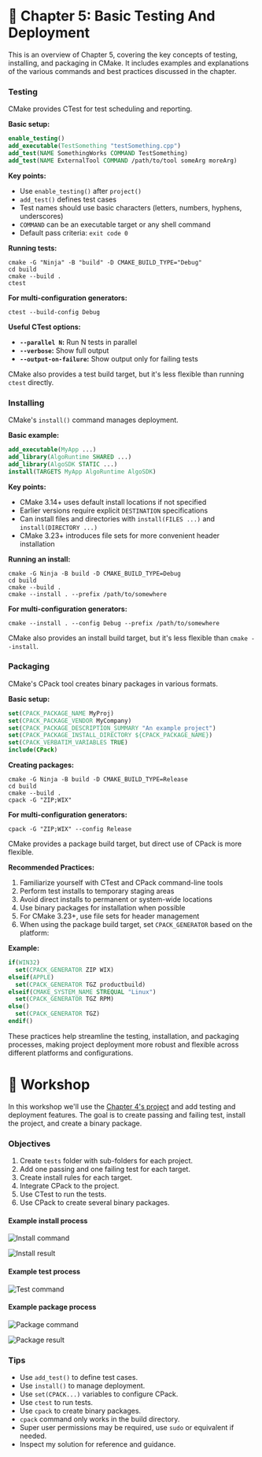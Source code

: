 # 📖 Chapter 5: Basic Testing And Deployment

This is an overview of Chapter 5, covering the key concepts of testing, installing, and packaging in CMake. It includes examples and explanations of the various commands and best practices discussed in the chapter.

### Testing

CMake provides CTest for test scheduling and reporting.

**Basic setup:**

```cmake
enable_testing()
add_executable(TestSomething "testSomething.cpp")
add_test(NAME SomethingWorks COMMAND TestSomething)
add_test(NAME ExternalTool COMMAND /path/to/tool someArg moreArg)
```

**Key points:**

- Use `enable_testing()` after `project()`
- `add_test()` defines test cases
- Test names should use basic characters (letters, numbers, hyphens, underscores)
- `COMMAND` can be an executable target or any shell command
- Default pass criteria: `exit code 0`

**Running tests:**

```shell
cmake -G "Ninja" -B "build" -D CMAKE_BUILD_TYPE="Debug"
cd build
cmake --build .
ctest
```

**For multi-configuration generators:**

```shell
ctest --build-config Debug
```
**Useful CTest options:**

- **`--parallel N`:** Run N tests in parallel
- **`--verbose`:** Show full output
- **`--output-on-failure`:** Show output only for failing tests

CMake also provides a test build target, but it's less flexible than running `ctest` directly.

### Installing

CMake's `install()` command manages deployment.

**Basic example:**

```cmake
add_executable(MyApp ...)
add_library(AlgoRuntime SHARED ...)
add_library(AlgoSDK STATIC ...)
install(TARGETS MyApp AlgoRuntime AlgoSDK)
```

**Key points:**

- CMake 3.14+ uses default install locations if not specified
- Earlier versions require explicit `DESTINATION` specifications
- Can install files and directories with `install(FILES ...)` and `install(DIRECTORY ...)`
- CMake 3.23+ introduces file sets for more convenient header installation

**Running an install:**

```shell
cmake -G Ninja -B build -D CMAKE_BUILD_TYPE=Debug
cd build
cmake --build .
cmake --install . --prefix /path/to/somewhere
```

**For multi-configuration generators:**

```shell
cmake --install . --config Debug --prefix /path/to/somewhere
```

CMake also provides an install build target, but it's less flexible than `cmake --install`.

### Packaging

CMake's CPack tool creates binary packages in various formats.

**Basic setup:**

```cmake
set(CPACK_PACKAGE_NAME MyProj)
set(CPACK_PACKAGE_VENDOR MyCompany)
set(CPACK_PACKAGE_DESCRIPTION_SUMMARY "An example project")
set(CPACK_PACKAGE_INSTALL_DIRECTORY ${CPACK_PACKAGE_NAME})
set(CPACK_VERBATIM_VARIABLES TRUE)
include(CPack)
```

**Creating packages:**

```shell
cmake -G Ninja -B build -D CMAKE_BUILD_TYPE=Release
cd build
cmake --build .
cpack -G "ZIP;WIX"
```

**For multi-configuration generators:**

```shell
cpack -G "ZIP;WIX" --config Release
```

CMake provides a package build target, but direct use of CPack is more flexible.

**Recommended Practices:**

1. Familiarize yourself with CTest and CPack command-line tools
2. Perform test installs to temporary staging areas
3. Avoid direct installs to permanent or system-wide locations
4. Use binary packages for installation when possible
5. For CMake 3.23+, use file sets for header management
6. When using the package build target, set `CPACK_GENERATOR` based on the platform:

**Example:**

```cmake
if(WIN32)
  set(CPACK_GENERATOR ZIP WIX)
elseif(APPLE)
  set(CPACK_GENERATOR TGZ productbuild)
elseif(CMAKE_SYSTEM_NAME STREQUAL "Linux")
  set(CPACK_GENERATOR TGZ RPM)
else()
  set(CPACK_GENERATOR TGZ)
endif()
```

These practices help streamline the testing, installation, and packaging processes, making project deployment more robust and flexible across different platforms and configurations.

# 🎯 Workshop

In this workshop we'll use the [Chapter 4's project](../Chapter04/README.md) and add testing and deployment features. The goal is to create passing and failing test, install the project, and create a binary package.

### Objectives

1. Create `tests` folder with sub-folders for each project.
2. Add one passing and one failing test for each target.
3. Create install rules for each target.
4. Integrate CPack to the project.
5. Use CTest to run the tests.
6. Use CPack to create several binary packages.

#### Example install process

![Install command](docs/install-command.png)

![Install result](docs/install-result.png)

#### Example test process

![Test command](docs/test-command.png)

#### Example package process

![Package command](docs/package-command.png)

![Package result](docs/package-result.png)

### Tips

- Use `add_test()` to define test cases.
- Use `install()` to manage deployment.
- Use `set(CPACK...)` variables to configure CPack.
- Use `ctest` to run tests.
- Use `cpack` to create binary packages.
- `cpack` command only works in the build directory.
- Super user permissions may be required, use `sudo` or equivalent if needed.
- Inspect my solution for reference and guidance.
